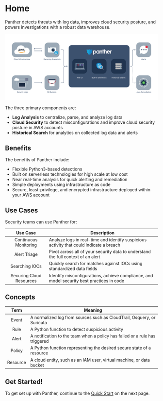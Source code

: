 # Home

Panther detects threats with log data, improves cloud security posture, and powers investigations with a robust data warehouse.

![Architecture](.gitbook/assets/panther_graphic_flow.jpg)

The three primary components are:

* **Log Analysis** to centralize, parse, and analyze log data
* **Cloud Security** to detect misconfigurations and improve cloud security posture in AWS accounts
* **Historical Search** for analytics on collected log data and alerts

## Benefits

The benefits of Panther include:

- Flexible Python3-based detections
- Built on serverless technologies for high scale at low cost
- Near real-time analysis for quick alerting and remediation
- Simple deployments using infrastructure as code
- Secure, least-privilege, and encrypted infrastructure deployed within your AWS account

## Use Cases

Security teams can use Panther for:

|         Use Case         | Description                                                                               |
| :----------------------: | ----------------------------------------------------------------------------------------- |
|  Continuous Monitoring   | Analyze logs in real-time and identify suspicious activity that could indicate a breach   |
|       Alert Triage       | Pivot across all of your security data to understand the full context of an alert         |
|      Searching IOCs      | Quickly search for matches against IOCs using standardized data fields                    |
| Securing Cloud Resources | Identify misconfigurations, achieve compliance, and model security best practices in code |

## Concepts

|         Term         | Meaning                                                                               |
| :----------------------: | ----------------------------------------------------------------------------------------- |
| Event   | A normalized log from sources such as CloudTrail, Osquery, or Suricata   |
| Rule       | A Python function to detect suspicious activity         |
| Alert   | A notification to the team when a policy has failed or a rule has triggered  |
| Policy | A Python function representing the desired secure state of a resource |
| Resource      | A cloud entity, such as an IAM user, virtual machine, or data bucket                    |

## Get Started!

To get set up with Panther, continue to the [Quick Start](quick-start.md) on the next page.
